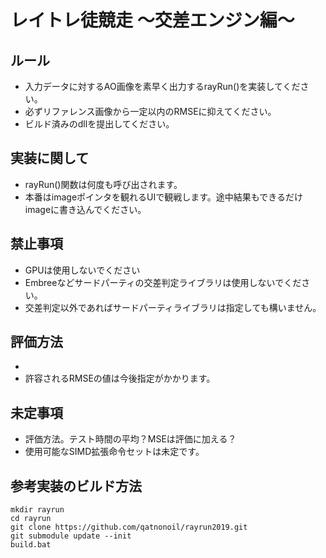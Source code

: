 # レイトレ徒競走 ～交差エンジン編～

## ルール
- 入力データに対するAO画像を素早く出力するrayRun()を実装してください。
- 必ずリファレンス画像から一定以内のRMSEに抑えてください。
- ビルド済みのdllを提出してください。

## 実装に関して
- rayRun()関数は何度も呼び出されます。
- 本番はimageポインタを観れるUIで観戦します。途中結果もできるだけimageに書き込んでください。

## 禁止事項
- GPUは使用しないでください
- Embreeなどサードパーティの交差判定ライブラリは使用しないでください。
- 交差判定以外であればサードパーティライブラリは指定しても構いません。

## 評価方法
- 
- 許容されるRMSEの値は今後指定がかかります。

## 未定事項
- 評価方法。テスト時間の平均？MSEは評価に加える？
- 使用可能なSIMD拡張命令セットは未定です。

## 参考実装のビルド方法

```
mkdir rayrun
cd rayrun
git clone https://github.com/qatnonoil/rayrun2019.git
git submodule update --init
build.bat
```